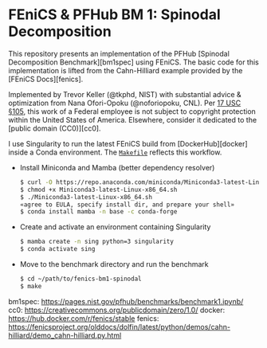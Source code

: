 # FEniCS & PFHub BM 1: Spinodal Decomposition

This repository presents an implementation of the PFHub [Spinodal Decomposition
Benchmark][bm1spec] using FEniCS. The basic code for this implementation is
lifted from the Cahn-Hilliard example provided by the [FEniCS Docs][fenics].

Implemented by Trevor Keller (@tkphd, NIST) with substantial advice &
optimization from Nana Ofori-Opoku (@noforiopoku, CNL). 
Per [17 USC §105]( LICENSE.md), this work of a Federal employee is not subject
to copyright protection within the United States of America. Elsewhere,
consider it dedicated to the [public domain (CC0)][cc0].

I use Singularity to run the latest FEniCS build from [DockerHub][docker]
inside a Conda environment. The [`Makefile`](Makefile) reflects this workflow.

* Install Miniconda and Mamba (better dependency resolver)
  ```bash
  $ curl -O https://repo.anaconda.com/miniconda/Miniconda3-latest-Linux-x86_64.sh
  $ chmod +x Miniconda3-latest-Linux-x86_64.sh
  $ ./Miniconda3-latest-Linux-x86_64.sh
  «agree to EULA, specify install dir, and prepare your shell»
  $ conda install mamba -n base -c conda-forge
  ```
* Create and activate an environment containing Singularity
  ```bash
  $ mamba create -n sing python=3 singularity
  $ conda activate sing
  ```
* Move to the benchmark directory and run the benchmark
  ```bash
  $ cd ~/path/to/fenics-bm1-spinodal
  $ make
  ```

<!--References-->
bm1spec: https://pages.nist.gov/pfhub/benchmarks/benchmark1.ipynb/
cc0: https://creativecommons.org/publicdomain/zero/1.0/
docker: https://hub.docker.com/r/fenics/stable
fenics: https://fenicsproject.org/olddocs/dolfin/latest/python/demos/cahn-hilliard/demo_cahn-hilliard.py.html
